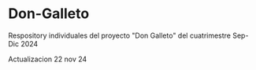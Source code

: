 # Don-Galleto
Respository individuales del proyecto "Don Galleto" del cuatrimestre Sep-Dic 2024

Actualizacion 22 nov 24
